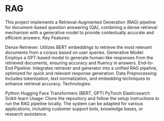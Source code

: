# RAG
This project implements a Retrieval-Augmented Generation (RAG) pipeline for document-based question answering (QA), combining a dense retrieval mechanism with a generative model to provide contextually accurate and efficient answers.
Key Features:

Dense Retriever: Utilizes BERT embeddings to retrieve the most relevant documents from a corpus based on user queries.
Generative Model: Employs a GPT-based model to generate human-like responses from the retrieved documents, ensuring accuracy and fluency in answers.
End-to-End Pipeline: Integrates retriever and generator into a unified RAG pipeline, optimized for quick and relevant response generation.
Data Preprocessing: Includes tokenization, text normalization, and embedding techniques to enhance retrieval accuracy.
Technologies:

Python
Hugging Face Transformers (BERT, GPT)
PyTorch
Elasticsearch
Scikit-learn
Usage:
Clone the repository and follow the setup instructions to run the RAG pipeline locally. The system can be adapted for various applications, including customer support bots, knowledge bases, or research assistance.

